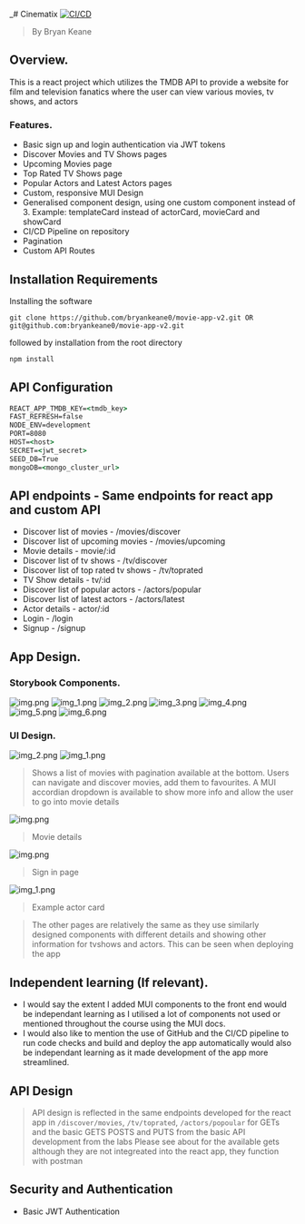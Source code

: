 _# Cinematix
[![CI/CD](https://github.com/bryankeane0/movie-app-v2/actions/workflows/node.js.yml/badge.svg?branch=master)](https://github.com/bryankeane0/movie-app-v2/actions/workflows/node.js.yml)
> By Bryan Keane

## Overview.

This is a react project which utilizes the TMDB API to provide a website for film and television fanatics where the user can view various movies, tv shows, and actors

### Features.
+ Basic sign up and login authentication via JWT tokens
+ Discover Movies and TV Shows pages
+ Upcoming Movies page 
+ Top Rated TV Shows page
+ Popular Actors and Latest Actors pages
+ Custom, responsive MUI Design
+ Generalised component design, using one custom component instead of 3. Example: templateCard instead of actorCard, movieCard and showCard
+ CI/CD Pipeline on repository
+ Pagination
+ Custom API Routes 

## Installation Requirements
Installing the software

```
git clone https://github.com/bryankeane0/movie-app-v2.git OR git@github.com:bryankeane0/movie-app-v2.git
```

followed by installation from the root directory

```bat
npm install
```

## API Configuration

```bat
REACT_APP_TMDB_KEY=<tmdb_key>
FAST_REFRESH=false
NODE_ENV=development
PORT=8080
HOST=<host>
SECRET=<jwt_secret>
SEED_DB=True
mongoDB=<mongo_cluster_url>
```

## API endpoints - Same endpoints for react app and custom API
+ Discover list of movies - /movies/discover
+ Discover list of upcoming movies - /movies/upcoming
+ Movie details - movie/:id
+ Discover list of tv shows - /tv/discover
+ Discover list of top rated tv shows - /tv/toprated
+ TV Show details - tv/:id
+ Discover list of popular actors - /actors/popular
+ Discover list of latest actors - /actors/latest
+ Actor details - actor/:id
+ Login - /login
+ Signup - /signup

## App Design.

### Storybook Components.

![img.png](src/images/img.png)
![img_1.png](src/images/img_1.png)
![img_2.png](src/images/img_2.png)
![img_3.png](src/images/img_3.png)
![img_4.png](src/images/img_4.png)
![img_5.png](src/images/img_5.png)
![img_6.png](src/images/img_6.png)

### UI Design.

![img_2.png](src/images/img_12.png)
![img_1.png](src/images/img_11.png)
>Shows a list of movies with pagination available at the bottom. Users can navigate and discover movies, add them to favourites. A MUI accordian dropdown is available to show more info and allow the user to go into movie details

![img.png](src/images/img13.png)
> Movie details

![img.png](src/images/img3.2.png)
> Sign in page
 
![img_1.png](src/images/img_13.1.png)
> Example actor card

> The other pages are relatively the same as they use similarly designed components with different details and showing other information for tvshows and actors. This can be seen when deploying the app


## Independent learning (If relevant).

 - I would say the extent I added MUI components to the front end would be independant learning as I utilised a lot of components not used or mentioned throughout the course using the MUI docs.
 - I would also like to mention the use of GitHub and the CI/CD pipeline to run code checks and build and deploy the app automatically would also be independant learning as it made development of the app more streamlined.

## API Design

> API design is reflected in the same endpoints developed for the react app in `/discover/movies`, `/tv/toprated`, `/actors/popoular` for GETs and the basic GETS POSTS and PUTS from the basic API development from the labs
> Please see about for the available gets although they are not integreated into the react app, they function with postman


## Security and Authentication
- Basic JWT Authentication